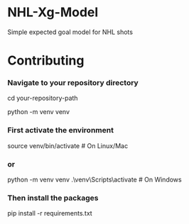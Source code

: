 # NHL-Xg-Model
Simple expected goal model for NHL shots

# Contributing

### Navigate to your repository directory
cd your-repository-path

python -m venv venv

### First activate the environment
source venv/bin/activate  # On Linux/Mac
### or
python -m venv venv
.\venv\Scripts\activate  # On Windows

### Then install the packages
pip install -r requirements.txt

